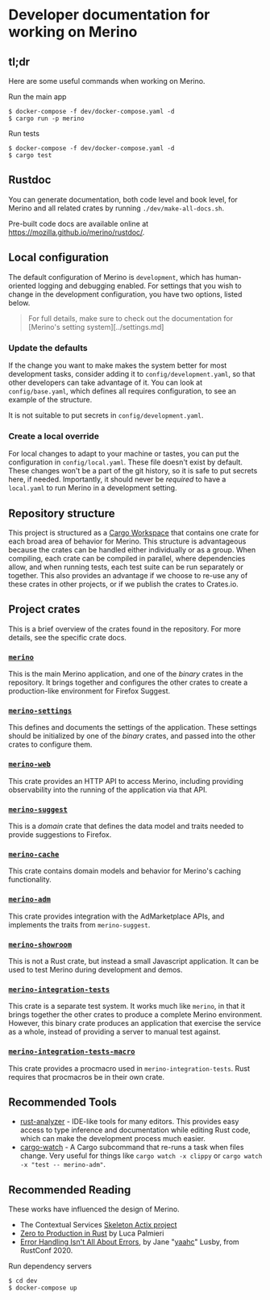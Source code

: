 # Developer documentation for working on Merino

## tl;dr

Here are some useful commands when working on Merino.

Run the main app

```
$ docker-compose -f dev/docker-compose.yaml -d
$ cargo run -p merino
```

Run tests

```
$ docker-compose -f dev/docker-compose.yaml -d
$ cargo test
```

## Rustdoc

You can generate documentation, both code level and book level, for Merino and
all related crates by running `./dev/make-all-docs.sh`.

Pre-built code docs are available online at
<https://mozilla.github.io/merino/rustdoc/>.

## Local configuration

The default configuration of Merino is `development`, which has human-oriented
logging and debugging enabled. For settings that you wish to change in the
development configuration, you have two options, listed below.

> For full details, make sure to check out the documentation for [Merino's
> setting system][../settings.md]

### Update the defaults

If the change you want to make makes the system better for most development
tasks, consider adding it to `config/development.yaml`, so that other developers
can take advantage of it. You can look at `config/base.yaml`, which defines all
requires configuration, to see an example of the structure.

It is not suitable to put secrets in `config/development.yaml`.

### Create a local override

For local changes to adapt to your machine or tastes, you can put the
configuration in `config/local.yaml`. These file doesn't exist by default. These
changes won't be a part of the git history, so it is safe to put secrets here,
if needed. Importantly, it should never be _required_ to have a `local.yaml` to
run Merino in a development setting.

## Repository structure

This project is structured as a [Cargo Workspace][] that contains one crate for
each broad area of behavior for Merino. This structure is advantageous because
the crates can be handled either individually or as a group. When compiling,
each crate can be compiled in parallel, where dependencies allow, and when
running tests, each test suite can be run separately or together. This also
provides an advantage if we choose to re-use any of these crates in other
projects, or if we publish the crates to Crates.io.

[cargo workspace]: https://doc.rust-lang.org/book/ch14-03-cargo-workspaces.html

## Project crates

This is a brief overview of the crates found in the repository. For more
details, see the specific crate docs.

### [`merino`](../rustdoc/merino/)

This is the main Merino application, and one of the _binary_ crates in the
repository. It brings together and configures the other crates to create a
production-like environment for Firefox Suggest.

### [`merino-settings`](../rustdoc/merino_settings/)

This defines and documents the settings of the application. These settings
should be initialized by one of the _binary_ crates, and passed into the other
crates to configure them.

### [`merino-web`](../rustdoc/merino_web/)

This crate provides an HTTP API to access Merino, including providing
observability into the running of the application via that API.

### [`merino-suggest`](../rustdoc/merino_suggest/)

This is a _domain_ crate that defines the data model and traits needed to
provide suggestions to Firefox.

### [`merino-cache`](../rustdoc/merino_cache/)

This crate contains domain models and behavior for Merino's caching
functionality.

### [`merino-adm`](../rustdoc/merino_adm/)

This crate provides integration with the AdMarketplace APIs, and implements the
traits from `merino-suggest`.

### [`merino-showroom`](./showroom.html)

This is not a Rust crate, but instead a small Javascript application. It can be
used to test Merino during development and demos.

### [`merino-integration-tests`](../rustdoc/merino_integration_tests/)

This crate is a separate test system. It works much like `merino`, in that it
brings together the other crates to produce a complete Merino environment.
However, this binary crate produces an application that exercise the service as
a whole, instead of providing a server to manual test against.

### [`merino-integration-tests-macro`](../rustdoc/merino_integration_tests_macro/)

This crate provides a procmacro used in `merino-integration-tests`. Rust
requires that procmacros be in their own crate.

## Recommended Tools

- [rust-analyzer][] - IDE-like tools for many editors. This provides easy access
  to type inference and documentation while editing Rust code, which can make
  the development process much easier.
- [cargo-watch][] - A Cargo subcommand that re-runs a task when files change.
  Very useful for things like `cargo watch -x clippy` or
  `cargo watch -x "test -- merino-adm"`.

[rust-analyzer]: https://rust-analyzer.github.io/
[cargo-watch]: https://crates.io/crates/cargo-watch

## Recommended Reading

These works have influenced the design of Merino.

- The Contextual Services
  [Skeleton Actix project](https://github.com/mozilla-services/skeleton/)
- [Zero to Production in Rust](https://www.zero2prod.com/) by Luca Palmieri
- [Error Handling Isn't All About Errors](https://www.youtube.com/watch?v=rAF8mLI0naQ),
  by Jane "[yaahc](https://twitter.com/yaahc_/)" Lusby, from RustConf 2020.

Run dependency servers

```
$ cd dev
$ docker-compose up
```
